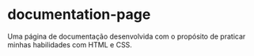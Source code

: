 # documentation-page
Uma página de documentação desenvolvida com o propósito de praticar minhas habilidades com HTML e CSS.
